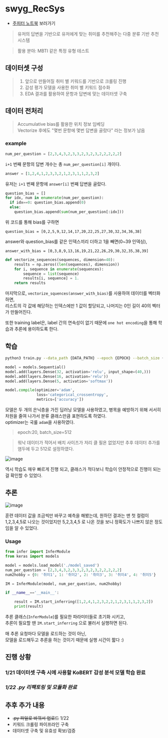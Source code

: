 # swyg_RecSys

* [주피터 노트북](https://github.com/swyg-goorm/swyg_RecSys/blob/main/SWYG_RecSys.ipynb) 보러가기

> 유저의 답변을 기반으로 유저에게 맞는 취미를 추천해주는 다중 분류 기반 추천 시스템

> 활용 분야: MBTI 같은 특정 유형 테스트

## 데이터셋 구성

> 1. 앞으로 만들어질 취미 별 키워드를 기반으로 크롤링 진행</br>
> 2. 감성 평가 모델을 사용한 취미 별 키워드 점수화</br>
> 3. EDA 결과를 활용하여 문항과 답변에 맞는 데이터셋 구축</br>

## 데이터 전처리

> Accumulative bias를 활용한 위치 정보 임베딩</br>
> Vectorize 후에도 "몇번 문항에 몇번 답변을 골랐다" 라는 정보가 남음</br>


### example

```Python
num_per_question = [2,3,4,3,2,3,3,2,3,2,3,2,2,2,2,2]
```

```i+1``` 번째 문항의 답변 개수는 총 ```num_per_question[i]``` 개이다.

```Python
answer = [1,2,4,1,2,3,3,2,1,2,3,1,1,2,3,2]
```

유저는 ```i+1``` 번째 문항에  ```answer[i]``` 번째 답변을 골랐다.

```Python
question_bias = []
for idx, num in enumerate(num_per_question):
  if idx==0: question_bias.append(0)
  else:
    question_bias.append(sum(num_per_question[:idx]))
```

위 코드를 통해 bias를 구하면 

```question_bias = [0,2,5,9,12,14,17,20,22,25,27,30,32,34,36,38]```

answer와 question_bias를 같은 인덱스끼리 더하고 1을 빼면(0~39 인덱싱),

```answer_with_bias = [0,3,8,9,13,16,19,21,22,26,29,30,32,35,38,39]```

```Python
def vectorize_sequences(sequences, dimension=40):
    results = np.zeros((len(sequences), dimension))
    for i, sequence in enumerate(sequences):
        sequence = list(sequence)
        results[i, sequence] = 1.
    return results
```

마지막으로, ```vectorize_squences(answer_with_bias)```를 사용하여 데이터를 벡터화하면, </br>
리스트의 각 값에 해당하는 인덱스에만 1 값이 할당되고, 나머지는 0인 길이 40의 벡터가 만들어진다.


또한 training label은, label 간의 연속성이 없기 때문에 ```one hot encoding```을 통해 학습과 추론에 용이하도록 한다.


## 학습

```Bash
python3 train.py --data_path {DATA_PATH} --epoch {EPOCH} --batch_size {BATCH_SIZE}
```


```Python
model = models.Sequential()
model.add(layers.Dense(32, activation='relu', input_shape=(40,)))
model.add(layers.Dense(16, activation='relu'))
model.add(layers.Dense(5, activation='softmax'))

model.compile(optimizer='adam',
              loss='categorical_crossentropy',
              metrics=['accuracy'])
```

모델은 두 개의 은닉층을 가진 딥러닝 모델을 사용하였고, 병목을 예방하기 위해 서서히 차원을 줄여 나가서 분류 클래스만큼 표현하도록 하였다.</br>
optimizer는 국룰 ```adam```을 사용하였다.

> epoch:20, batch_size=512

> 워낙 데이터가 적어서 배치 사이즈가 저리 클 필욘 없었지만 추후 데이터 추가를 염두에 두고 512로 설정하였다.

![image](https://user-images.githubusercontent.com/86578246/213868694-7652cdb7-42e7-40d0-b89c-7a0322a2e08c.png)

역시 학습도 매우 빠르게 진행 되고, 클래스가 적다보니 학습이 안정적으로 진행이 되는걸 확인할 수 있었다.

## 추론

![image](https://user-images.githubusercontent.com/86578246/213868780-438e80ff-bf1c-44d4-9e7f-de23faba4369.png)

훈련 데이터 값을 조금씩만 바꾸고 예측을 해봤는데, 원하던 결과는 맨 첫 컬럼이 1,2,3,4,5로 나오는 것이었지만 5,2,3,4,5 로 나온 것을 보니 정확도가 나쁘지 않은 정도임을 알 수 있었다.

### Usage

```Python
from infer import InferModule
from keras import models

model = models.load_model('./model_saved')
num_per_question = [2,3,4,3,2,3,3,2,3,2,3,2,2,2,2,2]
num2hobby = {0: '취미1', 1: '취미2', 2: '취미3', 3: '취미4', 4: '취미5'}

IM = InferModule(model, num_per_question, num2hobby)

if __name__=='__main__':

    result = IM.start_inferring([1,2,4,1,2,3,2,2,1,2,3,1,1,2,3,2])
    print(result)
```

추론 클래스(```InferModule```)를 필요한 파라미터들로 초기화 시키고,</br>
추론이 필요할 땐 ```IM.start_inferring``` 으로 불러서 실행하면 된다.</br>

매 추론 요청마다 모델을 로드하는 것이 아닌,</br>
모델을 로드해두고 추론을 하는 것이기 때문에 실행 시간이 짧다 :)

## 진행 상황

### 1/21 데이터셋 구축 시에 사용할 KoBERT 감성 분석 모델 학습 완료
### _1/22 .py 리팩토링 및 모듈화 완료_

## 추후 추가 내용
- ~~.py 파일로 바꿔서 업로드~~ 1/22
- 키워드 크롤링 파이프라인 구축
- 데이터셋 구축 및 유효성 확보/검증




